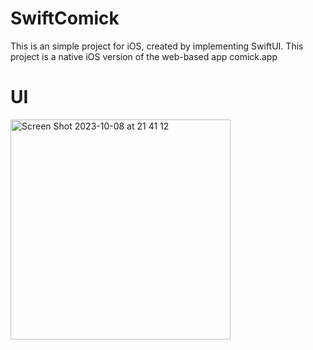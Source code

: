 # SwiftComick

This is an simple project for iOS, created by implementing SwiftUI. This project is a native iOS version of the web-based app comick.app

# UI

<img width="352" alt="Screen Shot 2023-10-08 at 21 41 12" src="https://github.com/adriyo/SwiftComick/assets/11632458/27fbd98b-bc7a-4983-b75b-f188d9ff2bb0">
